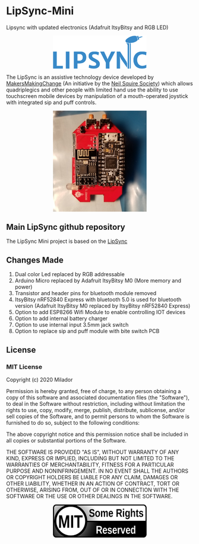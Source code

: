 # LipSync-Mini

Lipsync with updated electronics (Adafruit ItsyBitsy and RGB LED)

<p align="center">
<img align="center" src="https://raw.githubusercontent.com/makersmakingchange/blog/gh-pages/_resources/images/LipSync_Logo.jpg" width="50%" height="50%" alt="LipSync Logo"/>
</p>

The LipSync is an assistive technology device developed by <a href="https://www.makersmakingchange.com/" download target="_blank">MakersMakingChange</a> (An initiative by the <a href="https://www.neilsquire.ca/" download target="_blank">Neil Squire Society</a>) which allows quadriplegics and other people with limited hand use the ability to use touchscreen mobile devices by manipulation of a mouth-operated joystick with integrated sip and puff controls. 

<p align="center">
<img align="center" src="https://raw.githubusercontent.com/milador/LipSync-Mini/master/Resource/LipSync-Mini.jpg" width="50%" height="50%" alt="LipSync Logo"/>
</p>

## Main LipSync github repository 

The LipSync Mini project is based on the <a href="https://github.com/makersmakingchange/LipSync" download target="_blank">LipSync</a>


## Changes Made

1. Dual color Led replaced by RGB addressable 
2. Arduino Micro replaced by Adafruit ItsyBitsy M0 (More memory and power)
3. Transistor and header pins for bluetooth module removed 
4. ItsyBitsy nRF52840 Express with bluetooth 5.0 is used for bluetooth version (Adafruit ItsyBitsy M0 replaced by ItsyBitsy nRF52840 Express)
5. Option to add ESP8266 Wifi Module to enable controlling IOT devices 
6. Option to add internal battery charger
7. Option to use internal input 3.5mm jack switch 
8. Option to replace sip and puff module with bite switch PCB

## License 

### MIT License

Copyright (c) 2020 Milador

Permission is hereby granted, free of charge, to any person obtaining a copy of this software and associated documentation files (the "Software"), to deal in the Software without restriction, including without limitation the rights to use, copy, modify, merge, publish, distribute, sublicense, and/or sell copies of the Software, and to permit persons to whom the Software is furnished to do so, subject to the following conditions:

The above copyright notice and this permission notice shall be included in all copies or substantial portions of the Software.

THE SOFTWARE IS PROVIDED "AS IS", WITHOUT WARRANTY OF ANY KIND, EXPRESS OR IMPLIED, INCLUDING BUT NOT LIMITED TO THE WARRANTIES OF MERCHANTABILITY, FITNESS FOR A PARTICULAR PURPOSE AND NONINFRINGEMENT. IN NO EVENT SHALL THE AUTHORS OR COPYRIGHT HOLDERS BE LIABLE FOR ANY CLAIM, DAMAGES OR OTHER LIABILITY, WHETHER IN AN ACTION OF CONTRACT, TORT OR OTHERWISE, ARISING FROM, OUT OF OR IN CONNECTION WITH THE SOFTWARE OR THE USE OR OTHER DEALINGS IN THE SOFTWARE.

<p align="center">
<img align="center" src="https://raw.githubusercontent.com/milador/milador/master/Assets/IMG/mit_license_icon.png" width="50%" height="50%" alt="MIT License"/>
</p>
